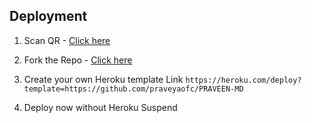 ##  Deployment

1. Scan QR - [Click here](https://dark-shan-md-53dda4dbb2bf.herokuapp.com)

2. Fork the Repo - [Click here](https://github.com/praveyaofc/PRAVEEN-MD)

3. Create your own Heroku template Link `https://heroku.com/deploy?template=https://github.com/praveyaofc/PRAVEEN-MD`

4. Deploy now without Heroku Suspend

